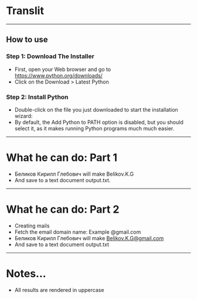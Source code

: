 # Translit
---
## How to use

### Step 1: Download The Installer
* First, open your Web browser and go to https://www.python.org/downloads/
* Click on the Download > Latest Python

### Step 2: Install Python
* Double-click on the file you just downloaded to start the installation wizard:
* By default, the Add Python to PATH option is disabled, but you should select it, as it makes running Python programs much much easier.
---
# What he can do: Part 1
* Беликов Кирилл Глебович will make Belikov.K.G
* And save to a text document output.txt.
---
# What he can do: Part 2
* Creating mails 
* Fetch the email domain name: Example @gmail.com
* Беликов Кирилл Глебович will make Belikov.K.G@gmail.com
* And save to a text document output.txt
---
# Notes...
* All results are rendered in uppercase
